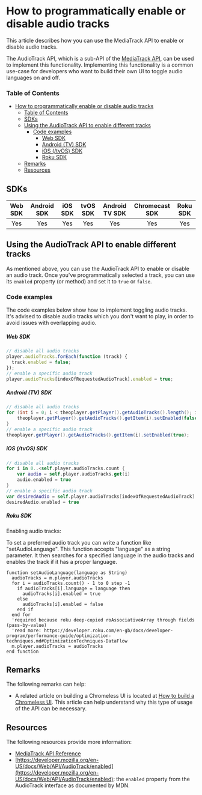# How to programmatically enable or disable audio tracks

This article describes how you can use the MediaTrack API to enable or disable audio tracks.

The AudioTrack API, which is a sub-API of the [MediaTrack API](pathname:///theoplayer/v6/api-reference/web/interfaces/MediaTrack.html), can be used to implement this functionality.
Implementing this functionality is a common use-case for developers who want to build their own UI to toggle audio languages on and off.

### Table of Contents

- [How to programmatically enable or disable audio tracks](#how-to-programmatically-enable-or-disable-audio-tracks)
  - [Table of Contents](#table-of-contents)
  - [SDKs](#sdks)
  - [Using the AudioTrack API to enable different tracks](#using-the-audiotrack-api-to-enable-different-tracks)
    - [Code examples](#code-examples)
      - [Web SDK](#web-sdk)
      - [Android (TV) SDK](#android-tv-sdk)
      - [iOS (/tvOS) SDK](#ios-tvos-sdk)
      - [Roku SDK](#roku-sdk)
  - [Remarks](#remarks)
  - [Resources](#resources)

## SDKs

| Web SDK | Android SDK | iOS SDK | tvOS SDK | Android TV SDK | Chromecast SDK | Roku SDK |
| :-----: | :---------: | :-----: | :------: | :------------: | :------------: | :------: |
|   Yes   |     Yes     |   Yes   |   Yes    |      Yes       |      Yes       |   Yes    |

## Using the AudioTrack API to enable different tracks

As mentioned above, you can use the AudioTrack API to enable or disable an audio track. Once you've programmatically selected a track, you can use its `enabled` property (or method) and set it to `true` or `false`.

### Code examples

The code examples below show how to implement toggling audio tracks. It's advised to disable audio tracks which you don't want to play, in order to avoid issues with overlapping audio.

##### Web SDK

```js
// disable all audio tracks
player.audioTracks.forEach(function (track) {
  track.enabled = false;
});
// enable a specific audio track
player.audioTracks[indexOfRequestedAudioTrack].enabled = true;
```

##### Android (TV) SDK

```java
// disable all audio tracks
for (int i = 0; i < theoplayer.getPlayer().getAudioTracks().length(); i++) {
    theoplayer.getPlayer().getAudioTracks().getItem(i).setEnabled(false);
}
// enable a specific audio track
theoplayer.getPlayer().getAudioTracks().getItem(i).setEnabled(true);
```

##### iOS (/tvOS) SDK

```swift
// disable all audio tracks
for i in 0..<self.player.audioTracks.count {
    var audio = self.player.audioTracks.get(i)
    audio.enabled = true
}
// enable a specific audio track
var desiredAudio = self.player.audioTracks[indexOfRequestedAudioTrack]
desiredAudio.enabled = true
```

##### Roku SDK

Enabling audio tracks:

To set a preferred audio track you can write a function like "setAudioLanguage". This function accepts "language" as a string parameter. It then searches for a specified language in the audio tracks and enables the track if it has a proper language.

```brightscript
function setAudioLanguage(language as String)
  audioTracks = m.player.audioTracks
  for i = audioTracks.count() - 1 to 0 step -1
    if audioTracks[i].language = language then
      audioTracks[i].enabled = true
    else
      audioTracks[i].enabled = false
    end if
  end for
  'required because roku deep-copied roAssociativeArray through fields (pass-by-value)
  'read more: https://developer.roku.com/en-gb/docs/developer-program/performance-guide/optimization-techniques.md#OptimizationTechniques-DataFlow
  m.player.audioTracks = audioTracks
end function
```

## Remarks

The following remarks can help:

- A related article on building a Chromeless UI is located at [How to build a Chromeless UI](../../how-to-guides/11-ui/06-how-to-build-chromeless-ui.md). This article can help understand why this type of usage of the API can be necessary.

## Resources

The following resources provide more information:

- [MediaTrack API Reference](pathname:///theoplayer/v6/api-reference/web/interfaces/MediaTrack.html)
- [https://developer.mozilla.org/en-US/docs/Web/API/AudioTrack/enabled](https://developer.mozilla.org/en-US/docs/Web/API/AudioTrack/enabled): the `enabled` property from the AudioTrack interface as documented by MDN.

